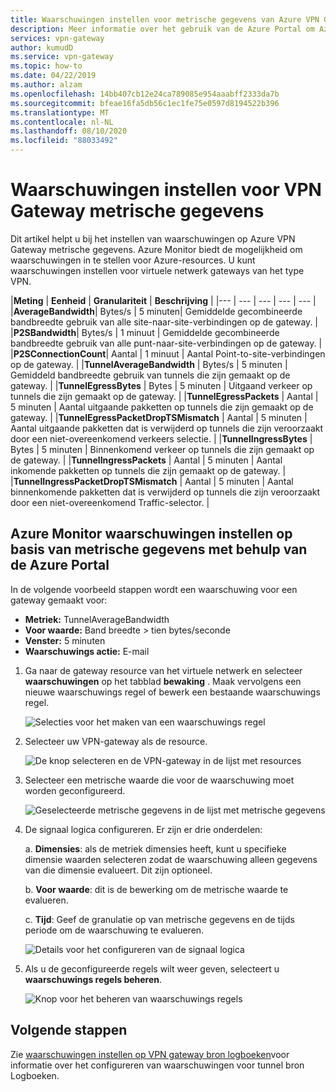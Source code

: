 ```yaml
---
title: Waarschuwingen instellen voor metrische gegevens van Azure VPN Gateway
description: Meer informatie over het gebruik van de Azure Portal om Azure Monitor-waarschuwingen in te stellen op basis van metrische gegevens voor VPN-gateways van virtuele netwerken.
services: vpn-gateway
author: kumudD
ms.service: vpn-gateway
ms.topic: how-to
ms.date: 04/22/2019
ms.author: alzam
ms.openlocfilehash: 14bb407cb12e24ca789085e954aaabff2333da7b
ms.sourcegitcommit: bfeae16fa5db56c1ec1fe75e0597d8194522b396
ms.translationtype: MT
ms.contentlocale: nl-NL
ms.lasthandoff: 08/10/2020
ms.locfileid: "88033492"
---
```

# <a name="set-up-alerts-on-vpn-gateway-metrics"></a>Waarschuwingen instellen voor VPN Gateway metrische gegevens

Dit artikel helpt u bij het instellen van waarschuwingen op Azure VPN Gateway metrische gegevens. Azure Monitor biedt de mogelijkheid om waarschuwingen in te stellen voor Azure-resources. U kunt waarschuwingen instellen voor virtuele netwerk gateways van het type VPN.


|**Meting**   | **Eenheid** | **Granulariteit** | **Beschrijving** | 
|---       | ---        | ---       | ---            | ---       |
|**AverageBandwidth**| Bytes/s  | 5 minuten| Gemiddelde gecombineerde bandbreedte gebruik van alle site-naar-site-verbindingen op de gateway.     |
|**P2SBandwidth**| Bytes/s  | 1 minuut  | Gemiddelde gecombineerde bandbreedte gebruik van alle punt-naar-site-verbindingen op de gateway.    |
|**P2SConnectionCount**| Aantal  | 1 minuut  | Aantal Point-to-site-verbindingen op de gateway.   |
|**TunnelAverageBandwidth** | Bytes/s    | 5 minuten  | Gemiddeld bandbreedte gebruik van tunnels die zijn gemaakt op de gateway. |
|**TunnelEgressBytes** | Bytes | 5 minuten | Uitgaand verkeer op tunnels die zijn gemaakt op de gateway.   |
|**TunnelEgressPackets** | Aantal | 5 minuten | Aantal uitgaande pakketten op tunnels die zijn gemaakt op de gateway.   |
|**TunnelEgressPacketDropTSMismatch** | Aantal | 5 minuten | Aantal uitgaande pakketten dat is verwijderd op tunnels die zijn veroorzaakt door een niet-overeenkomend verkeers selectie. |
|**TunnelIngressBytes** | Bytes | 5 minuten | Binnenkomend verkeer op tunnels die zijn gemaakt op de gateway.   |
|**TunnelIngressPackets** | Aantal | 5 minuten | Aantal inkomende pakketten op tunnels die zijn gemaakt op de gateway.   |
|**TunnelIngressPacketDropTSMismatch** | Aantal | 5 minuten | Aantal binnenkomende pakketten dat is verwijderd op tunnels die zijn veroorzaakt door een niet-overeenkomend Traffic-selector. |


## <a name="set-up-azure-monitor-alerts-based-on-metrics-by-using-the-azure-portal"></a><a name="setup"></a>Azure Monitor waarschuwingen instellen op basis van metrische gegevens met behulp van de Azure Portal

In de volgende voorbeeld stappen wordt een waarschuwing voor een gateway gemaakt voor:

- **Metriek:** TunnelAverageBandwidth
- **Voor waarde:** Band breedte > tien bytes/seconde
- **Venster:** 5 minuten
- **Waarschuwings actie:** E-mail



1. Ga naar de gateway resource van het virtuele netwerk en selecteer **waarschuwingen** op het tabblad **bewaking** . Maak vervolgens een nieuwe waarschuwings regel of bewerk een bestaande waarschuwings regel.

   ![Selecties voor het maken van een waarschuwings regel](./media/vpn-gateway-howto-setup-alerts-virtual-network-gateway-metric/metric-alert1.png "Maken")

2. Selecteer uw VPN-gateway als de resource.

   ![De knop selecteren en de VPN-gateway in de lijst met resources](./media/vpn-gateway-howto-setup-alerts-virtual-network-gateway-metric/metric-alert2.png "Selecteer")

3. Selecteer een metrische waarde die voor de waarschuwing moet worden geconfigureerd.

   ![Geselecteerde metrische gegevens in de lijst met metrische gegevens](./media/vpn-gateway-howto-setup-alerts-virtual-network-gateway-metric/metric-alert3.png "Selecteer")
4. De signaal logica configureren. Er zijn er drie onderdelen:

    a. **Dimensies**: als de metriek dimensies heeft, kunt u specifieke dimensie waarden selecteren zodat de waarschuwing alleen gegevens van die dimensie evalueert. Dit zijn optioneel.

    b. **Voor waarde**: dit is de bewerking om de metrische waarde te evalueren.

    c. **Tijd**: Geef de granulatie op van metrische gegevens en de tijds periode om de waarschuwing te evalueren.

   ![Details voor het configureren van de signaal logica](./media/vpn-gateway-howto-setup-alerts-virtual-network-gateway-metric/metric-alert4.png "Selecteer")

5. Als u de geconfigureerde regels wilt weer geven, selecteert u **waarschuwings regels beheren**.

   ![Knop voor het beheren van waarschuwings regels](./media/vpn-gateway-howto-setup-alerts-virtual-network-gateway-metric/metric-alert8.png "Selecteer")

## <a name="next-steps"></a>Volgende stappen

Zie [waarschuwingen instellen op VPN gateway bron logboeken](vpn-gateway-howto-setup-alerts-virtual-network-gateway-log.md)voor informatie over het configureren van waarschuwingen voor tunnel bron Logboeken.
